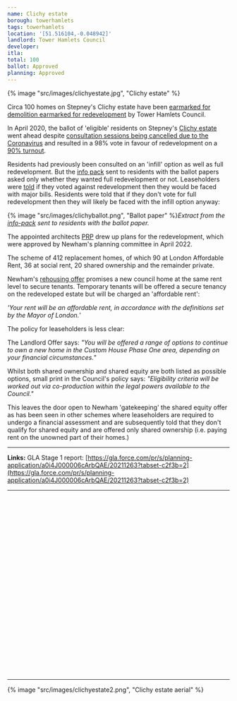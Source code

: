 ```yaml
---
name: Clichy estate 
borough: towerhamlets 
tags: towerhamlets
location: '[51.516104,-0.048942]'
landlord: Tower Hamlets Council
developer:
itla:
total: 100
ballot: Approved
planning: Approved
---
```

{% image "src/images/clichyestate.jpg", "Clichy estate" %}

Circa 100 homes on Stepney's Clichy estate have been [earmarked for demolition earmarked for redevelopment](https://www.towerhamlets.gov.uk/lgnl/council_and_democracy/consultations/Housing-consultations/HAP_Houses.aspx) by Tower Hamlets Council.

In April 2020, the ballot of 'eligible' residents on Stepney's [Clichy estate](https://estatewatch.github.io/estates/towerhamlets/clichyestate/) went ahead despite [consultation sessions being cancelled due to the Coronavirus](https://www.towerhamlets.gov.uk/lgnl/council_and_democracy/consultations/Housing-consultations/HAP_Houses.aspx) and resulted in a 98% vote in favour of redevelopment on a [90% turnout](https://www.housingtoday.co.uk/news/tower-hamlets-estate-regeneration-plan-wins-resident-approval/5105879.article).

Residents had previously been consulted on an 'infill' option as well as full redevelopment. But the [info pack](https://www.whatdotheyknow.com/request/clichy_estate_ballot_paper_accom?nocache=incoming-1565802#incoming-1565802) sent to residents with the ballot papers asked only whether they wanted full redevelopment or not. Leaseholders were [told](https://www.whatdotheyknow.com/request/658746/response/1565802/attach/4/Ballot%20information%20requested%201.pdf) if they voted against redevelopment then they would be faced with major bills. Residents were told that if they don't vote for full redevelopment then they will likely be faced with the infill option anyway:  

{% image "src/images/clichyballot.png", "Ballot paper" %}*Extract from the <a href="https://www.whatdotheyknow.com/request/658746/response/1565802/attach/4/Ballot%20information%20requested%201.pdf">info-pack</a> sent to residents with the ballot paper.*

The appointed architects <a href="https://www.prp-co.uk/">PRP</a> drew up plans for the redevelopment, which were approved by Newham's planning committee in April 2022.

The scheme of 412 replacement homes, of which 90 at London Affordable Rent, 36 at social rent, 20 shared ownership and the remainder private.

Newham's [rehousing offer](https://mgov.newham.gov.uk/documents/s144070/Appenidx%201%20-%20LBN%20Estate%20Regeneration%20Housing%20Offer%20the%20Housing%20Offer.pdf) promises a new council home at the same rent level to secure tenants. Temporary tenants will be offered a secure tenancy on the redeveloped estate but will be charged an 'affordable rent':  

_'Your rent will be an affordable rent, in accordance with the definitions set by the Mayor of London._'

The policy for leaseholders is less clear:

The Landlord Offer says:
_"You will be offered a range of options to continue to own a new home in the Custom House Phase One area, depending on your financial circumstances._"

Whilst both shared ownership and shared equity are both listed as possible options, small print in the Council's policy says:
_"Eligibility criteria will be worked out via co-production within the legal powers available to the Council."_

This leaves the door open to Newham 'gatekeeping' the shared equity offer as has been seen in other schemes where leaseholders are required to undergo a financial assessment and are subsequently told that they don't qualify for shared equity and are offered only shared ownership (i.e. paying rent on the unowned part of their homes.)

---

__Links:__
GLA Stage 1 report:
[https://gla.force.com/pr/s/planning-application/a0i4J000006cArbQAE/20211263?tabset-c2f3b=2](https://gla.force.com/pr/s/planning-application/a0i4J000006cArbQAE/20211263?tabset-c2f3b=2)

---

<!------------THE CODE BELOW RENDERS THE MAP - DO NOT EDIT! ---------------------------->

<div id="map" style="width: 100%; height: 400px;"></div>

<script>
  var map = L.map('map').setView({{ location }}, 13);
  L.tileLayer('https://tile.openstreetmap.org/{z}/{x}/{y}.png', {
  maxZoom: 19,
attribution: '&copy; <a href="http://www.openstreetmap.org/copyright">OpenStreetMap</a>'
}).addTo(map);
var circle = L.circle({{ location }}, {
    color: 'red',
    fillColor: '#f03',
    fillOpacity: 0.5,
    radius: 500
}).addTo(map);
</script>

---

{% image "src/images/clichyestate2.png", "Clichy estate aerial" %}

